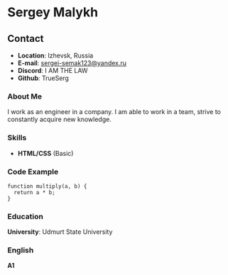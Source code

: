 # Sergey Malykh
## Contact 
* __Location__: Izhevsk, Russia
* __E-mail__: sergei-semak123@yandex.ru
* __Discord__: I AM THE LAW
* __Github__: TrueSerg
### About Me
I work as an engineer in a company. I am able to work in a team, strive to constantly acquire new knowledge.
### Skills
* __HTML/CSS__ (Basic)
### Code Example
```
function multiply(a, b) {
  return a * b;
}
```
### Education
__University__: Udmurt State University
### English
__A1__
